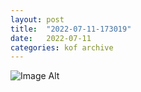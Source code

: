```yaml
---
layout:	post
title:	"2022-07-11-173019"
date:	2022-07-11
categories:	kof archive
---
```


![Image Alt](https://k0f.github.io/assets/2022-07-11-173019.jpg)
